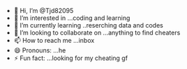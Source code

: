 - 👋 Hi, I’m @Tjd82095
- 👀 I’m interested in ...coding and learning 
- 🌱 I’m currently learning ..reserching data and codes
- 💞️ I’m looking to collaborate on ...anything to find cheaters
- 📫 How to reach me ...inbox
- 😄 Pronouns: ...he
- ⚡ Fun fact: ...looking for my cheating gf

<!---
Tjd82095/Tjd82095 is a ✨ special ✨ repository because its `README.md` (this file) appears on your GitHub profile.
You can click the Preview link to take a look at your changes.
--->
